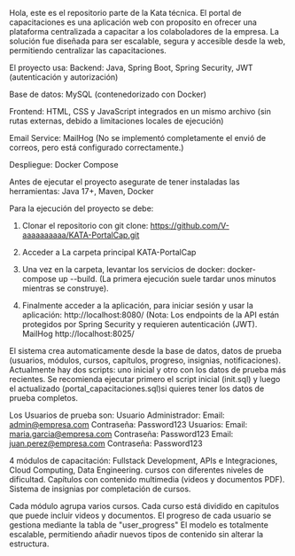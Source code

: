 Hola, este es el repositorio parte de la Kata técnica. El portal de capacitaciones es una aplicación web con proposito en ofrecer una plataforma centralizada a capacitar a los colaboladores de la empresa. La solución fue diseñada para ser escalable, segura y accesible desde la web, permitiendo centralizar las capacitaciones.

El proyecto usa:
Backend:
Java,
Spring Boot, 
Spring Security,
JWT (autenticación y autorización)

Base de datos:
MySQL (contenedorizado con Docker)

Frontend:
HTML, CSS y JavaScript integrados en un mismo archivo (sin rutas externas, debido a limitaciones locales de ejecución)

Email Service: MailHog (No se implementó completamente el envió de correos, pero está configurado correctamente.)

Despliegue:
Docker Compose

Antes de ejecutar el proyecto asegurate de tener instaladas las herramientas: 
Java 17+,
Maven,
Docker

Para la ejecución del proyecto se debe:
1. Clonar el repositorio con git clone: https://github.com/V-aaaaaaaaaa/KATA-PortalCap.git

2. Acceder a La carpeta principal KATA-PortalCap

3. Una vez en la carpeta, levantar los servicios de docker: docker-compose up --build. (La primera ejecución suele tardar unos minutos mientras se construye).

4. Finalmente acceder a la aplicación, para iniciar sesión y usar la aplicación: http://localhost:8080/ (Nota: Los endpoints de la API están protegidos por Spring Security y requieren autenticación (JWT).
MailHog http://localhost:8025/

El sistema crea automaticamente desde la base de datos, datos de prueba (usuarios, módulos, cursos, capítulos, progreso, insignias, notificaciones).
Actualmente hay dos scripts: uno inicial y otro con los datos de prueba más recientes. Se recomienda ejecutar primero el script inicial (init.sql) y luego el actualizado (portal_capacitaciones.sql)si quieres tener los datos de prueba completos.

Los Usuarios de prueba son:
Usuario Administrador:
Email: admin@empresa.com Contraseña: Password123
Usuarios:
Email: maria.garcia@empresa.com Contraseña: Password123
Email: juan.perez@empresa.com Contraseña: Password123

4 módulos de capacitación: Fullstack Development, APIs e Integraciones, Cloud Computing, Data Engineering.
cursos con diferentes niveles de dificultad.
Capítulos con contenido multimedia (videos y documentos PDF).
Sistema de insignias por completación de cursos.

Cada módulo agrupa varios cursos. Cada curso está dividido en capitulos que puede incluir videos y documentos.
El progreso de cada usuario se gestiona mediante la tabla de "user_progress"
El modelo es totalmente escalable, permitiendo añadir nuevos tipos de contenido sin alterar la estructura.







